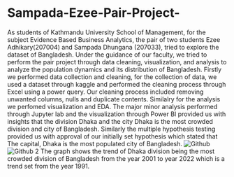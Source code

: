 # Sampada-Ezee-Pair-Project-
As students of Kathmandu University School of Management, for the subject Evidence Based Business Analytics, the pair of two students Ezee Adhikary(207004)  and Sampada Dhungana (207033), tried to explore the dataset of Bangladesh. Under the guidance of our faculty, we tried to perform the pair project through data cleaning, visualization, and analysis to analyze the population dynamics and its distribution of Bangladesh. 
Firstly we performed data collection and cleaning, for the collection of data, we used a dataset through kaggle and performed the cleaning process through Excel using a power query. Our cleaning process included removing unwanted columns, nulls and duplicate contents. 
Similalry for the analysis we perfomed visualization and EDA. The major minor analysis performed through Jupyter lab and the visualization through Power BI provided us with insights that the division Dhaka and the city Dhaka is the most crowded division and city of Bangladesh. Similarly the multiple hypothesis testing provided us with approval of our initially set hypothesis which stated that The capital, Dhaka is the most populated city of Bangladesh. 
![Github](https://github.com/Sampada-Dhungana/Sampada-Ezee-Pair-Project-/assets/159395830/e0d46f5b-8eeb-45c8-bb99-5889b7fbfd37)
![Github 2](https://github.com/Sampada-Dhungana/Sampada-Ezee-Pair-Project-/assets/159395830/5325acc9-c052-4e4b-87d8-56902389da0f)
The graph shows the trend of Dhaka division being the most crowded division of Bangladesh from the year 2001 to year 2022 which is a trend set from the year 1991. 

